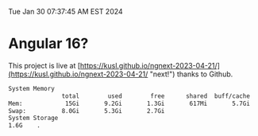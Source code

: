 Tue Jan 30 07:37:45 AM EST 2024

# Angular 16?


This project is live at [https://kusl.github.io/ngnext-2023-04-21/](https://kusl.github.io/ngnext-2023-04-21/ "next!") thanks to Github.

```bash
System Memory
               total        used        free      shared  buff/cache   available
Mem:            15Gi       9.2Gi       1.3Gi       617Mi       5.7Gi       6.0Gi
Swap:          8.0Gi       5.3Gi       2.7Gi
System Storage
1.6G	.
```
```bash
